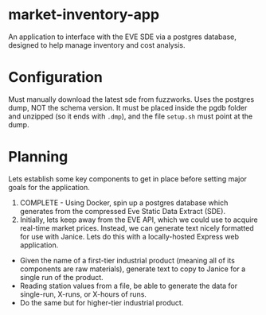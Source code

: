 # market-inventory-app
An application to interface with the EVE SDE via a postgres database, designed to help manage inventory and cost analysis.

# Configuration
Must manually download the latest sde from fuzzworks. Uses the postgres dump, NOT the schema version. It must be placed inside the pgdb folder and unzipped (so it ends with `.dmp`), and the file `setup.sh` must point at the dump.

# Planning
Lets establish some key components to get in place before setting major goals for the application.
1. COMPLETE - Using Docker, spin up a postgres database which generates from the compressed Eve Static Data Extract (SDE).
2. Initially, lets keep away from the EVE API, which we could use to acquire real-time market prices. Instead, 
we can generate text nicely formatted for use with Janice. Lets do this with a locally-hosted Express web application.
  - Given the name of a first-tier industrial product (meaning all of its components are raw materials), generate text to copy to Janice for a single run of the product.
  - Reading station values from a file, be able to generate the data for single-run, X-runs, or X-hours of runs.
  - Do the same but for higher-tier industrial product.
